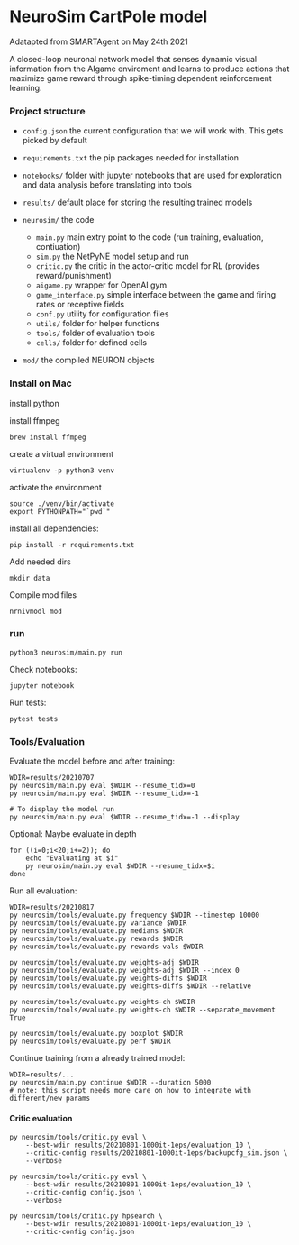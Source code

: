 # NeuroSim CartPole model
Adatapted from SMARTAgent on May 24th 2021

A closed-loop neuronal network model that senses dynamic visual information from the AIgame enviroment and learns to produce actions that maximize game reward through spike-timing dependent reinforcement learning.

### Project structure

- `config.json` the current configuration that we will work with. This gets picked by default
- `requirements.txt` the pip packages needed for installation
- `notebooks/` folder with jupyter notebooks that are used for exploration and data analysis before translating into tools
- `results/` default place for storing the resulting trained models
- `neurosim/` the code
    - `main.py` main extry point to the code (run training, evaluation, contiuation)
    - `sim.py` the NetPyNE model setup and run
    - `critic.py` the critic in the actor-critic model for RL (provides reward/punishment)
    - `aigame.py` wrapper for OpenAI gym
    - `game_interface.py` simple interface between the game and firing rates or receptive fields
    - `conf.py` utility for configuration files
    - `utils/` folder for helper functions
    - `tools/` folder of evaluation tools
    - `cells/` folder for defined cells

- `mod/` the compiled NEURON objects



### Install on Mac

install python

install ffmpeg

    brew install ffmpeg

create a virtual environment

    virtualenv -p python3 venv

activate the environment

    source ./venv/bin/activate
    export PYTHONPATH="`pwd`"

install all dependencies:

    pip install -r requirements.txt

Add needed dirs

    mkdir data

Compile mod files

    nrnivmodl mod

### run

    python3 neurosim/main.py run

Check notebooks:

    jupyter notebook

Run tests:

    pytest tests

### Tools/Evaluation

Evaluate the model before and after training:
    
    WDIR=results/20210707
    py neurosim/main.py eval $WDIR --resume_tidx=0
    py neurosim/main.py eval $WDIR --resume_tidx=-1

    # To display the model run
    py neurosim/main.py eval $WDIR --resume_tidx=-1 --display

Optional: Maybe evaluate in depth

    for ((i=0;i<20;i+=2)); do
        echo "Evaluating at $i"
        py neurosim/main.py eval $WDIR --resume_tidx=$i
    done

Run all evaluation:

    WDIR=results/20210817
    py neurosim/tools/evaluate.py frequency $WDIR --timestep 10000
    py neurosim/tools/evaluate.py variance $WDIR
    py neurosim/tools/evaluate.py medians $WDIR
    py neurosim/tools/evaluate.py rewards $WDIR
    py neurosim/tools/evaluate.py rewards-vals $WDIR

    py neurosim/tools/evaluate.py weights-adj $WDIR
    py neurosim/tools/evaluate.py weights-adj $WDIR --index 0
    py neurosim/tools/evaluate.py weights-diffs $WDIR
    py neurosim/tools/evaluate.py weights-diffs $WDIR --relative

    py neurosim/tools/evaluate.py weights-ch $WDIR
    py neurosim/tools/evaluate.py weights-ch $WDIR --separate_movement True

    py neurosim/tools/evaluate.py boxplot $WDIR
    py neurosim/tools/evaluate.py perf $WDIR

Continue training from a already trained model:

    WDIR=results/...
    py neurosim/main.py continue $WDIR --duration 5000
    # note: this script needs more care on how to integrate with different/new params

#### Critic evaluation

    py neurosim/tools/critic.py eval \
        --best-wdir results/20210801-1000it-1eps/evaluation_10 \
        --critic-config results/20210801-1000it-1eps/backupcfg_sim.json \
        --verbose

    py neurosim/tools/critic.py eval \
        --best-wdir results/20210801-1000it-1eps/evaluation_10 \
        --critic-config config.json \
        --verbose

    py neurosim/tools/critic.py hpsearch \
        --best-wdir results/20210801-1000it-1eps/evaluation_10 \
        --critic-config config.json
